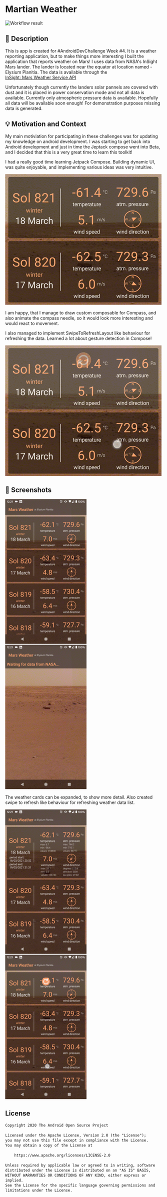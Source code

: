 # Martian Weather

<!--- Replace <OWNER> with your Github Username and <REPOSITORY> with the name of your repository. -->
<!--- You can find both of these in the url bar when you open your repository in github. -->
![Workflow result](https://github.com/rcacurs/MartianWeather/workflows/Check/badge.svg)


## :scroll: Description
This is app is created for #AndroidDevChallenge Week #4. It is a weather reporting application, 
but to make things more interesting I built the application that reports weather on Mars! 
I uses data from NASA's  InSight Mars lander. The lander is located near the equator at location
named - Elysium Planitia. The data is available through the  
[InSight: Mars Weather Service API](https://api.nasa.gov/assets/insight/InSight%20Weather%20API%20Documentation.pdf)

Unfortunately though currently the landers solar pannels are covered with dust and it is
placed in power conservation mode and not all data is available.
Currently only atmospheric pressure data is available. Hopefully all data will be available soon enough! For demonstration purposes missing data is generated.


## :bulb: Motivation and Context
<!--- Optionally point readers to interesting parts of your submission. -->
<!--- What are you especially proud of? -->

My main motiviation for participating in these challenges was for updating my knowledge on android development. I was starting to get back into Android development and just in time the Jeptack compose went into Beta, and I decided that this is a very great time to learn this toolkit!

I had a really good time learning Jetpack Compose. Building dynamic UI, was quite enjoyable, and implementing various ideas was very intuitive. 

![](results/expand-card.gif)

I am happy, that I manage to draw custom composable for Compass, and also animate the compass needle, so it would look more interesting and would react to movement.

I also managed to implement SwipeToRefreshLayout like behaviour for refreshing the data. Learned a lot about gesture detection in Compose!

![](results/swipe-refresh.gif)


## :camera_flash: Screenshots
<!-- You can add more screenshots here if you like -->
<img src="results/screenshot_1.png" width="260">&emsp;<img src="results/screenshot_2.png" width="260">

The weather cards can be expanded, to show more detail. Also created swipe to refresh like behaviour for refreshing weather data list.

<img src="results/screenshot_3.png" width="260">&emsp;<img src="results/screenshot_4.png" width="260">


## License
```
Copyright 2020 The Android Open Source Project

Licensed under the Apache License, Version 2.0 (the "License");
you may not use this file except in compliance with the License.
You may obtain a copy of the License at

    https://www.apache.org/licenses/LICENSE-2.0

Unless required by applicable law or agreed to in writing, software
distributed under the License is distributed on an "AS IS" BASIS,
WITHOUT WARRANTIES OR CONDITIONS OF ANY KIND, either express or implied.
See the License for the specific language governing permissions and
limitations under the License.
```